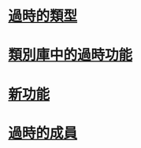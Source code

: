 # [過時的類型](obsolete-types.md)
# [類別庫中的過時功能](whats-obsolete.md)
# [新功能](index.md)
# [過時的成員](obsolete-members.md)
